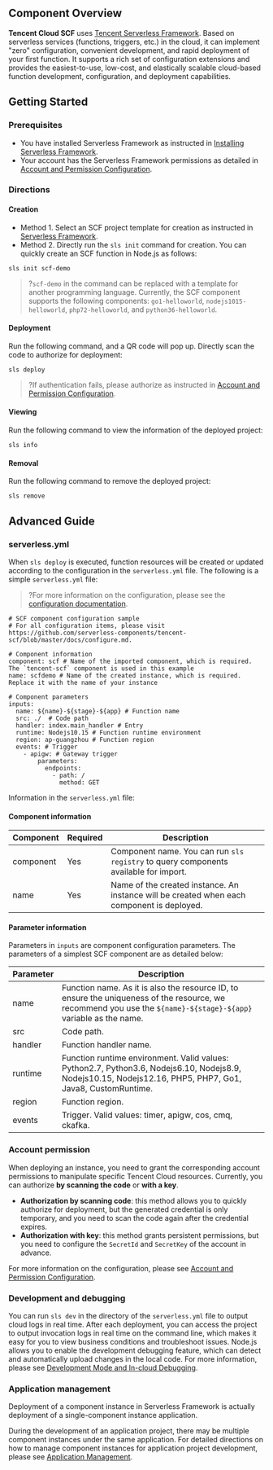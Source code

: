 ## Component Overview

**Tencent Cloud SCF** uses [Tencent Serverless Framework](https://github.com/serverless/components/tree/cloud). Based on serverless services (functions, triggers, etc.) in the cloud, it can implement "zero" configuration, convenient development, and rapid deployment of your first function. It supports a rich set of configuration extensions and provides the easiest-to-use, low-cost, and elastically scalable cloud-based function development, configuration, and deployment capabilities.


## Getting Started

### Prerequisites

- You have installed Serverless Framework as instructed in [Installing Serverless Framework](https://intl.cloud.tencent.com/document/product/1040/37034).
- Your account has the Serverless Framework permissions as detailed in [Account and Permission Configuration](https://intl.cloud.tencent.com/document/product/1040/36793).


### Directions

#### Creation
- Method 1. Select an SCF project template for creation as instructed in [Serverless Framework](https://intl.cloud.tencent.com/document/product/1040/36249).
- Method 2. Directly run the `sls init` command for creation. You can quickly create an SCF function in Node.js as follows:
```
sls init scf-demo
```
>?`scf-demo` in the command can be replaced with a template for another programming language. Currently, the SCF component supports the following components: `go1-helloworld`, `nodejs1015-helloworld`, `php72-helloworld`, and `python36-helloworld`.


#### Deployment
Run the following command, and a QR code will pop up. Directly scan the code to authorize for deployment:
```
sls deploy
```
>?If authentication fails, please authorize as instructed in [Account and Permission Configuration](https://intl.cloud.tencent.com/document/product/1040/36793).


#### Viewing
Run the following command to view the information of the deployed project:
```
sls info
```

#### Removal
Run the following command to remove the deployed project:
```
sls remove
```



## Advanced Guide
### serverless.yml
When `sls deploy` is executed, function resources will be created or updated according to the configuration in the `serverless.yml` file. The following is a simple `serverless.yml` file:
>?For more information on the configuration, please see the [configuration documentation](https://github.com/serverless-components/tencent-scf/blob/master/docs/configure.md).

```
# SCF component configuration sample
# For all configuration items, please visit https://github.com/serverless-components/tencent-scf/blob/master/docs/configure.md.

# Component information
component: scf # Name of the imported component, which is required. The `tencent-scf` component is used in this example
name: scfdemo # Name of the created instance, which is required. Replace it with the name of your instance

# Component parameters
inputs:
  name: ${name}-${stage}-${app} # Function name
  src: ./  # Code path
  handler: index.main_handler # Entry
  runtime: Nodejs10.15 # Function runtime environment
  region: ap-guangzhou # Function region
  events: # Trigger
    - apigw: # Gateway trigger
        parameters:
          endpoints:
            - path: /
              method: GET
```

Information in the `serverless.yml` file:

#### Component information

| Component | Required | Description |
|---------|---------|---------|
| component | Yes | Component name. You can run `sls registry` to query components available for import. |
| name | Yes | Name of the created instance. An instance will be created when each component is deployed. |


#### Parameter information
Parameters in `inputs` are component configuration parameters. The parameters of a simplest SCF component are as detailed below:

| Parameter | Description | 
|---------|---------|
| name | Function name. As it is also the resource ID, to ensure the uniqueness of the resource, we recommend you use the `${name}-${stage}-${app}` variable as the name. |
| src | Code path. |
| handler | Function handler name. |
| runtime | Function runtime environment. Valid values: Python2.7, Python3.6, Nodejs6.10, Nodejs8.9, Nodejs10.15, Nodejs12.16, PHP5, PHP7, Go1, Java8, CustomRuntime. |
| region | Function region. |
| events | Trigger. Valid values: timer, apigw, cos, cmq, ckafka. |




### Account permission
When deploying an instance, you need to grant the corresponding account permissions to manipulate specific Tencent Cloud resources. Currently, you can authorize **by scanning the code** or **with a key**.

- **Authorization by scanning code**: this method allows you to quickly authorize for deployment, but the generated credential is only temporary, and you need to scan the code again after the credential expires.
- **Authorization with key**: this method grants persistent permissions, but you need to configure the `SecretId` and `SecretKey` of the account in advance.

For more information on the configuration, please see [Account and Permission Configuration](https://intl.cloud.tencent.com/document/product/1040/36793).



### Development and debugging

You can run `sls dev` in the directory of the `serverless.yml` file to output cloud logs in real time. After each deployment, you can access the project to output invocation logs in real time on the command line, which makes it easy for you to view business conditions and troubleshoot issues. Node.js allows you to enable the development debugging feature, which can detect and automatically upload changes in the local code. For more information, please see [Development Mode and In-cloud Debugging](https://intl.cloud.tencent.com/document/product/1040/36860).



### Application management
Deployment of a component instance in Serverless Framework is actually deployment of a single-component instance application.

During the development of an application project, there may be multiple component instances under the same application. For detailed directions on how to manage component instances for application project development, please see [Application Management](https://intl.cloud.tencent.com/document/product/1040/38288).

